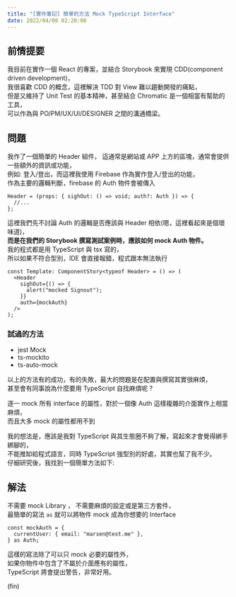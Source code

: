 ```yaml
---
title: "[實作筆記] 簡單的方法 Mock TypeScript Interface"
date: 2022/04/08 02:20:08
---
```


## 前情提要

我目前在實作一個 React 的專案，並結合 Storybook 來實現 CDD(component driven development)，  
我很喜歡 CDD 的概念，這裡解決 TDD 對 View 難以趨動開發的痛點，  
但是又維持了 Unit Test 的基本精神，甚至結合 Chromatic 是一個相當有幫助的工具，  
可以作為與 PO/PM/UX/UI/DESIGNER 之間的溝通橋梁。

## 問題

我作了一個簡單的 Header 組件，
這通常是網站或 APP 上方的區塊，通常會提供一些額外的資訊或功能，  
例如: 登入/登出，而這裡我使用 Firebase 作為實作登入/登出的功能，  
作為主要的邏輯判斷，firebase 的 Auth 物件會被傳入

```tsx
Header = (props: { sighOut: () => void; auth?: Auth }) => {
  //...
};
```

這裡我們先不討論 Auth 的邏輯是否應該與 Header 相依(嗯，這裡看起來是個壞味道)，  
**而是在我們的 Storybook 撰寫測試案例時，應該如何 mock Auth 物件。**  
我的程式都是用 TypeScript 與 tsx 寫的，  
所以如果不符合型別，IDE 會直接報錯，程式跟本無法執行

```tsx
const Template: ComponentStory<typeof Header> = () => (
  <Header
    sighOut={() => {
      alert("mocked Signout");
    }}
    auth={mockAuth}
  />
);
```

### 試過的方法

- jest Mock
- ts-mockito
- ts-auto-mock

以上的方法有的成功，有的失敗，最大的問題是在配置與撰寫其實很麻煩，  
甚至會有同事說為什麼要用 TypeScript 自找麻煩呢 ?

逐一 mock 所有 interface 的屬性，對於一個像 Auth 這樣複雜的介面實作上相當麻煩，  
而且大多 mock 的屬性都用不到

我的想法是，應該是我對 TypeScript 與其生態圈不夠了解，寫起來才會覺得綁手綁腳的，  
不能推缷給程式語言，同時 TypeScript 強型別的好處，其實也幫了我不少。  
仔細研究後，我找到一個簡單方法如下:

## 解法

不需要 mock Library ， 不需要麻煩的設定或是第三方套件，  
最簡單的寫法 `as` 就可以將物件 mock 成為你想要的 Interface

```tsx
const mockAuth = {
  currentUser: { email: "marsen@test.me" },
} as Auth;
```

這樣的寫法除了可以只 mock 必要的屬性外，  
如果你物件中包含了不屬於介面應有的屬性，  
TypeScript 將會提出警告，非常好用。

(fin)
